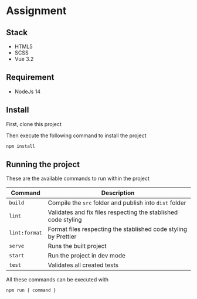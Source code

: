 # Assignment

## Stack

- HTML5
- SCSS
- Vue 3.2

## Requirement

- NodeJs 14

## Install

First, clone this project

Then execute the following command to install the project

```bash
npm install
```

## Running the project

These are the available commands to run within the project

| Command       | Description                                                     |
| ------------- | --------------------------------------------------------------- |
| `build`       | Compile the `src` folder and publish into `dist` folder         |
| `lint`        | Validates and fix files respecting the stablished code styling  |
| `lint:format` | Format files respecting the stablished code styling by Prettier |
| `serve`       | Runs the built project                                          |
| `start`       | Run the project in dev mode                                     |
| `test`        | Validates all created tests                                     |

All these commands can be executed with

```bash
npm run { command }
```

